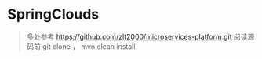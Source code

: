 # SpringClouds
> 多处参考 https://github.com/zlt2000/microservices-platform.git
> 阅读源码前 git clone ， mvn clean install 